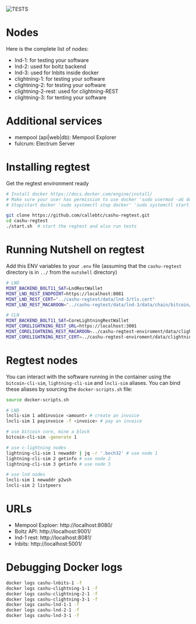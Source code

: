 ![TESTS](https://github.com/lnbits/legend-regtest-enviroment/actions/workflows/ci.yml/badge.svg)

# Nodes

Here is the complete list of nodes:
* lnd-1: for testing your software
* lnd-2: used for boltz backend
* lnd-3: used for lnbits inside docker
* clightning-1: for testing your software
* clightning-2: for testing your software
* clightning-2-rest: used for clightning-REST
* clightning-3: for tenting your software

# Additional services

* mempool (api|web|db): Mempool Explorer
* fulcrum: Electrum Server

# Installing regtest 
Get the regtest environment ready
```sh
# Install docker https://docs.docker.com/engine/install/
# Make sure your user has permission to use docker 'sudo usermod -aG docker ${USER}' then reboot
# Stop/start docker 'sudo systemctl stop docker' 'sudo systemctl start docker'

git clone https://github.com/callebtc/cashu-regtest.git
cd cashu-regtest
./start.sh  # start the regtest and also run tests
```

# Running Nutshell on regtest
Add this ENV variables to your `.env` file (assuming that the `cashu-regtest` directory is in `../` from the `nutshell` directory)
```sh
# LND
MINT_BACKEND_BOLT11_SAT=LndRestWallet
MINT_LND_REST_ENDPOINT=https://localhost:8081
MINT_LND_REST_CERT="../cashu-regtest/data/lnd-3/tls.cert"
MINT_LND_REST_MACAROON="../cashu-regtest/data/lnd-3/data/chain/bitcoin/regtest/admin.macaroon"

# CLN
MINT_BACKEND_BOLT11_SAT=CoreLightningRestWallet
MINT_CORELIGHTNING_REST_URL=https://localhost:3001
MINT_CORELIGHTNING_REST_MACAROON=../cashu-regtest-enviroment/data/clightning-2-rest/access.macaroon
MINT_CORELIGHTNING_REST_CERT=../cashu-regtest-enviroment/data/clightning-2-rest/certificate.pem
```

# Regtest nodes

You can interact with the software running in the container using the `bitcoin-cli-sim`, `lightning-cli-sim` and `lncli-sim` aliases. You can bind these aliases by sourcing the `docker-scripts.sh` file:
```sh
source docker-scripts.sh

# LND
lncli-sim 1 addinvoice <amount> # create an invoice
lncli-sim 1 payinvoice -f <invoice> # pay an invoice

# use bitcoin core, mine a block
bitcoin-cli-sim -generate 1

# use c-lightning nodes
lightning-cli-sim 1 newaddr | jq -r '.bech32' # use node 1
lightning-cli-sim 2 getinfo # use node 2
lightning-cli-sim 3 getinfo # use node 3

# use lnd nodes
lncli-sim 1 newaddr p2wsh
lncli-sim 2 listpeers
```

# URLs

* Mempool Exploer: http://localhost:8080/
* Boltz API: http://localhost:9001/
* lnd-1 rest: http://localhost:8081/
* lnbits: http://localhost:5001/

# Debugging Docker logs
```sh
docker logs cashu-lnbits-1 -f
docker logs cashu-clightning-1-1 -f
docker logs cashu-clightning-2-1 -f
docker logs cashu-clightning-3-1 -f
docker logs cashu-lnd-1-1 -f
docker logs cashu-lnd-2-1 -f
docker logs cashu-lnd-3-1 -f
```
